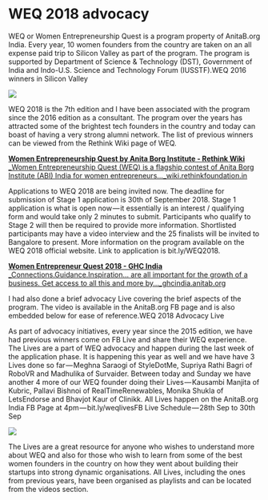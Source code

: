 # WEQ 2018 advocacy

WEQ or Women Entrepreneurship Quest is a program property of AnitaB.org India. Every year, 10 women founders from the country are taken on an all expense paid trip to Silicon Valley as part of the program. The program is supported by Department of Science & Technology \(DST\), Government of India and Indo-U.S. Science and Technology Forum \(IUSSTF\).WEQ 2016 winners in Silicon Valley

![](https://cdn-images-1.medium.com/max/533/1*oMo8ovPLCdq9otHabr3xtQ.png)

WEQ 2018 is the 7th edition and I have been associated with the program since the 2016 edition as a consultant. The program over the years has attracted some of the brightest tech founders in the country and today can boast of having a very strong alumni network. The list of previous winners can be viewed from the Rethink Wiki page of WEQ.

[**Women Entrepreneurship Quest by Anita Borg Institute - Rethink Wiki**  
_Women Entrepreneurship Quest \(WEQ\) is a flagship contest of Anita Borg Institute \(ABI\) India for women entrepreneurs…_wiki.rethinkfoundation.in](https://wiki.rethinkfoundation.in/Women_Entrepreneurship_Quest_by_Anita_Borg_Institute)

Applications to WEQ 2018 are being invited now. The deadline for submission of Stage 1 application is 30th of September 2018. Stage 1 application is what is open now — it essentially is an interest / qualifying form and would take only 2 minutes to submit. Participants who qualify to Stage 2 will then be required to provide more information. Shortlisted participants may have a video interview and the 25 finalists will be invited to Bangalore to present. More information on the program available on the WEQ 2018 official website. Link to application is bit.ly/WEQ2018.

[**Women Entrepreneur Quest 2018 - GHC India**  
_Connections.Guidance.Inspiration... are all important for the growth of a business. Get access to all this and more by…_ghcindia.anitab.org](https://ghcindia.anitab.org/women-entrepreneur-quest-2018/)

I had also done a brief advocacy Live covering the brief aspects of the program. The video is available in the AnitaB.org FB page and is also embedded below for ease of reference.WEQ 2018 Advocacy Live

As part of advocacy initiatives, every year since the 2015 edition, we have had previous winners come on FB Live and share their WEQ experience. The Lives are a part of WEQ advocacy and happen during the last week of the application phase. It is happening this year as well and we have have 3 Lives done so far — Meghna Saraogi of StyleDotMe, Supriya Rathi Bagri of RoboVR and Madhulika of Survaider. Between today and Sunday we have another 4 more of our WEQ founder doing their Lives — Kausambi Manjita of Kubric, Pallavi Bishnoi of RealTimeRenewables, Monika Shukla of LetsEndorse and Bhavjot Kaur of Clinikk. All Lives happen on the AnitaB.org India FB Page at 4pm — bit.ly/weqlivesFB Live Schedule — 28th Sep to 30th Sep

![](https://cdn-images-1.medium.com/max/533/1*IA3FNvm6sq4CETgbMy41Ow.png)

The Lives are a great resource for anyone who wishes to understand more about WEQ and also for those who wish to learn from some of the best women founders in the country on how they went about building their startups into strong dynamic organisations. All Lives, including the ones from previous years, have been organised as playlists and can be located from the videos section.

